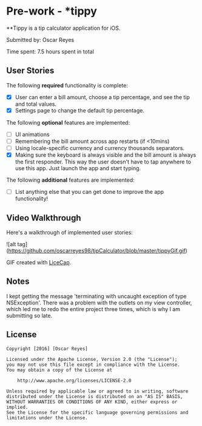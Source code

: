 # Pre-work - *tippy

**Tippy is a tip calculator application for iOS.

Submitted by: Oscar Reyes

Time spent: 7.5 hours spent in total

## User Stories

The following **required** functionality is complete:

* [X] User can enter a bill amount, choose a tip percentage, and see the tip and total values.
* [X] Settings page to change the default tip percentage.

The following **optional** features are implemented:
* [ ] UI animations
* [ ] Remembering the bill amount across app restarts (if <10mins)
* [ ] Using locale-specific currency and currency thousands separators.
* [X] Making sure the keyboard is always visible and the bill amount is always the first responder. This way the user doesn't have to tap anywhere to use this app. Just launch the app and start typing.

The following **additional** features are implemented:

- [ ] List anything else that you can get done to improve the app functionality!

## Video Walkthrough 

Here's a walkthrough of implemented user stories:

![alt tag] (https://github.com/oscarreyes98/tipCalculator/blob/master/tippyGif.gif)

GIF created with [LiceCap](http://www.cockos.com/licecap/).

## Notes

I kept getting the message 'terminating with uncaught exception of type NSException'.
There was a problem with the outlets on my view controller, which led me to redo the
entire project three times, which is why I am submitting so late.

## License

    Copyright [2016] [Oscar Reyes]

    Licensed under the Apache License, Version 2.0 (the "License");
    you may not use this file except in compliance with the License.
    You may obtain a copy of the License at

        http://www.apache.org/licenses/LICENSE-2.0

    Unless required by applicable law or agreed to in writing, software
    distributed under the License is distributed on an "AS IS" BASIS,
    WITHOUT WARRANTIES OR CONDITIONS OF ANY KIND, either express or implied.
    See the License for the specific language governing permissions and
    limitations under the License.
